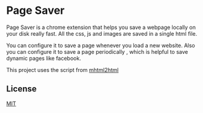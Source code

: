 # Page Saver

Page Saver is a chrome extension that helps you save a webpage locally on your disk really fast. All the css, js and images are saved in a single html file.

You can configure it to save a page whenever you load a new website. Also you can configure it to save a page periodically , which is helpful to save dynamic pages like facebook.

  


This project uses the script from [mhtml2html](https://github.com/msindwan/mhtml2html)


## License
[MIT](https://choosealicense.com/licenses/mit/)
